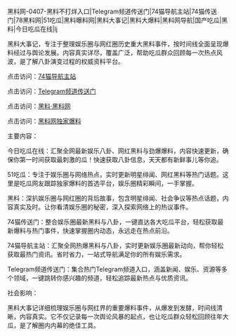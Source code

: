 #
黑料网-0407-黑料不打烊入口|Telegram频道传送门|74猫导航主站|74猫传送门|78黑料网|51吃瓜|黑料曝料网|黑料大事记|黑料大爆料|黑料网导航|国产吃瓜|黑料|今日吃瓜在线|lj

黑料大事记，专注于整理娱乐圈与网红圈历史重大黑料事件，按时间线全面呈现爆料经过与舆论发展。内容真实详尽，覆盖广泛，帮助吃瓜群众回顾每一次热点风波，是了解八卦演变过程的权威资料平台。


点击访问：<a href="https://74mao.com/">74猫导航主站</a>

点击访问：<a href="https://74mao.com/">Telegram频道传送门</a>

点击访问：<a href="https://tyer.pages.dev/">黑料·黑料网</a>

点击访问：<a href="https://jha.pages.dev/">黑料网独家爆料</a>


主要内容：

今日吃瓜在线：汇聚全网最新娱乐八卦、网红黑料与劲爆爆料，内容快速更新，确保你第一时间获取最刺激的瓜！快速获取八卦信息，天天都有新鲜事儿等你追。

51吃瓜：专注于娱乐圈与网络热点，实时更新明星绯闻、网红黑料等热门话题。这里是吃瓜网友跟踪独家爆料的首选平台，娱乐圈精彩瞬间，一手掌握。

黑料：深扒娱乐圈与网红圈的背后故事，包含明星绯闻、社会争议等热点话题，内容真实及时。让你看清娱乐圈的秘密，深入探索网络上的热议事件。

74猫传送门：整合娱乐圈最新黑料与八卦，一键直达各大吃瓜平台，轻松获取最新爆料与热门事件，快速掌握圈内动态，永远走在热点前沿。

74猫导航主站：汇聚全网热爆黑料与八卦，实时更新娱乐圈最新动向，帮你轻松获取最热门资讯。省时省力，一站式导航满足你的所有娱乐需求。

Telegram频道传送门：集合热门Telegram频道入口，涵盖新闻、娱乐、资源等多个领域，一键跳转你感兴趣的频道，轻松追踪最新热点与优质资讯。

社会影响：

黑料大事记详细梳理娱乐圈与网红界的重要爆料事件，从爆发到发酵，时间线清晰，内容真实。它不仅记录每一次舆论风暴的起点，也让吃瓜群众轻松回顾往年大瓜，是了解圈内内幕的绝佳工具。

<span style="display:none;">[Canonical link](https://github.com/Uongnuoc456/906789463 ）</span>
